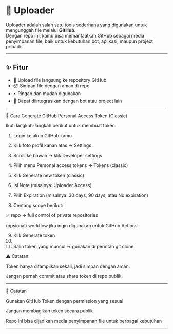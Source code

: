 # 📂 Uploader

Uploader adalah salah satu tools sederhana yang digunakan untuk mengunggah file melalui **GitHub**.  
Dengan repo ini, kamu bisa memanfaatkan GitHub sebagai media penyimpanan file, baik untuk kebutuhan bot, aplikasi, maupun project pribadi.

---

## ✨ Fitur
- 🚀 Upload file langsung ke repository GitHub
- 📦 Simpan file dengan aman di repo
- ⚡️ Ringan dan mudah digunakan
- 🔗 Dapat diintegrasikan dengan bot atau project lain

---

🔑 Cara Generate GitHub Personal Access Token (Classic)

Ikuti langkah-langkah berikut untuk membuat token:

1. Login ke akun GitHub kamu

2. Klik foto profil kanan atas → Settings

3. Scroll ke bawah → klik Developer settings

4. Pilih menu Personal access tokens → Tokens (classic)

5. Klik Generate new token (classic)

6. Isi Note (misalnya: Uploader Access)

7. Pilih Expiration (misalnya: 30 days, 90 days, atau No expiration)

8. Centang scope berikut:

✅ repo → full control of private repositories

(opsional) workflow jika ingin digunakan untuk GitHub Actions

9. Klik Generate token
10. 
11. Salin token yang muncul → gunakan di perintah git clone

⚠️ Catatan:

Token hanya ditampilkan sekali, jadi simpan dengan aman.

Jangan pernah commit atau share token di repo publik.

---

📌 Catatan

Gunakan GitHub Token dengan permission yang sesuai

Jangan membagikan token secara publik

Repo ini bisa dijadikan media penyimpanan file untuk berbagai kebutuhan

---
